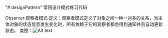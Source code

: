 "# designPattern" 
常用设计模式练习代码

Observer:观察者模式
定义：观察者模式定义了对象之间一种一对多的关系，当主体对象的状态信息发生变化时，所有依赖于它的观察者都会得到通知并且自动更新状态。
类图：![Alt text](https://github.com/eddiepengdenvren/designPattern/raw/master/images/Observer.jpg)